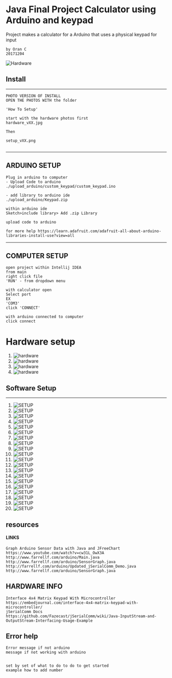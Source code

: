 # Java Final Project Calculator using Arduino and keypad
Project makes a calculator for a Arduino that uses a physical keypad for input
```
by Oran C 
20171204
```

![Hardware](https://github.com/wisehackermonkey/java_gpio_raspi/blob/master/HOW%20TO%20SETUP/hardware_v1.jpg?raw=true)

## Install
---------------------------------------
```
PHOTO VERSION OF INSTALL
OPEN THE PHOTOS WITH the folder

'How To Setup'

start with the hardware photos first
hardware_vXX.jpg

Then

setup_vXX.png


```
---------------------------------------

## ARDUINO SETUP
```
Plug in arduino to computer
- Upload Code to arduino 
./upload_arduino/custom_keypad/custom_keypad.ino

- add library to arduino ide
./upload_arduino/Keypad.zip

within arduino ide
Sketch>include library> Add .zip Library

upload code to arduino

for more help https://learn.adafruit.com/adafruit-all-about-arduino-libraries-install-use?view=all

```
---------------------------------------
## COMPUTER SETUP
```
open project within Intellij IDEA
from main
right click file
'RUN' - from dropdown menu

with calculator open
Select port
EX
'COM3'
click 'CONNECT'

with arduino connected to computer 
click connect
```
# Hardware setup
1. ![hardware](https://github.com/wisehackermonkey/java_gpio_raspi/blob/master/HOW%20TO%20SETUP/hardware_v4.jpg?raw=true)
1. ![hardware](https://github.com/wisehackermonkey/java_gpio_raspi/blob/master/HOW%20TO%20SETUP/hardware_v5.jpg?raw=true)
1. ![hardware](https://github.com/wisehackermonkey/java_gpio_raspi/blob/master/HOW%20TO%20SETUP/hardware_v6.jpg?raw=true)
1. ![hardware](https://github.com/wisehackermonkey/java_gpio_raspi/blob/master/HOW%20TO%20SETUP/hardware_v7.jpg?raw=true)

## Software Setup
-------
1. ![SETUP](https://github.com/wisehackermonkey/java_gpio_raspi/blob/master/HOW%20TO%20SETUP/setup_v1.PNG?raw=true)
1. ![SETUP](https://github.com/wisehackermonkey/java_gpio_raspi/blob/master/HOW%20TO%20SETUP/setup_v2.PNG?raw=true)
1. ![SETUP](https://github.com/wisehackermonkey/java_gpio_raspi/blob/master/HOW%20TO%20SETUP/setup_v3.PNG?raw=true)
1. ![SETUP](https://github.com/wisehackermonkey/java_gpio_raspi/blob/master/HOW%20TO%20SETUP/setup_v4.PNG?raw=true)
1. ![SETUP](https://github.com/wisehackermonkey/java_gpio_raspi/blob/master/HOW%20TO%20SETUP/setup_v5.PNG?raw=true)
1. ![SETUP](https://github.com/wisehackermonkey/java_gpio_raspi/blob/master/HOW%20TO%20SETUP/setup_v6.PNG?raw=true)
1. ![SETUP](https://github.com/wisehackermonkey/java_gpio_raspi/blob/master/HOW%20TO%20SETUP/setup_v7.PNG?raw=true)
1. ![SETUP](https://github.com/wisehackermonkey/java_gpio_raspi/blob/master/HOW%20TO%20SETUP/setup_v8.PNG?raw=true)
1. ![SETUP](https://github.com/wisehackermonkey/java_gpio_raspi/blob/master/HOW%20TO%20SETUP/setup_v9.PNG?raw=true)
1. ![SETUP](https://github.com/wisehackermonkey/java_gpio_raspi/blob/master/HOW%20TO%20SETUP/setup_v10.PNG?raw=true)
1. ![SETUP](https://github.com/wisehackermonkey/java_gpio_raspi/blob/master/HOW%20TO%20SETUP/setup_v11.PNG?raw=true)
1. ![SETUP](https://github.com/wisehackermonkey/java_gpio_raspi/blob/master/HOW%20TO%20SETUP/setup_v12.PNG?raw=true)
1. ![SETUP](https://github.com/wisehackermonkey/java_gpio_raspi/blob/master/HOW%20TO%20SETUP/setup_v13.PNG?raw=true)
1. ![SETUP](https://github.com/wisehackermonkey/java_gpio_raspi/blob/master/HOW%20TO%20SETUP/setup_v14.PNG?raw=true)
1. ![SETUP](https://github.com/wisehackermonkey/java_gpio_raspi/blob/master/HOW%20TO%20SETUP/setup_v15.PNG?raw=true)
1. ![SETUP](https://github.com/wisehackermonkey/java_gpio_raspi/blob/master/HOW%20TO%20SETUP/setup_v16.PNG?raw=true)
1. ![SETUP](https://github.com/wisehackermonkey/java_gpio_raspi/blob/master/HOW%20TO%20SETUP/setup_v17.PNG?raw=true)
1. ![SETUP](https://github.com/wisehackermonkey/java_gpio_raspi/blob/master/HOW%20TO%20SETUP/setup_v18.PNG?raw=true)
1. ![SETUP](https://github.com/wisehackermonkey/java_gpio_raspi/blob/master/HOW%20TO%20SETUP/setup_v19.PNG?raw=true)
1. ![SETUP](https://github.com/wisehackermonkey/java_gpio_raspi/blob/master/HOW%20TO%20SETUP/setup_v20.jpg?raw=true)

## resources
#### LINKS
```
Graph Arduino Sensor Data with Java and JFreeChart
https://www.youtube.com/watch?v=cw31L_OwX3A
http://www.farrellf.com/arduino/Main.java
http://www.farrellf.com/arduino/SensorGraph.java
http://farrellf.com/arduino/Updated_jSerialComm_Demo.java
http://www.farrellf.com/arduino/SensorGraph.java
```
## HARDWARE INFO
```
Interface 4x4 Matrix Keypad With Microcontroller
https://embedjournal.com/interface-4x4-matrix-keypad-with-microcontroller/
jSerialComm Docs
https://github.com/Fazecast/jSerialComm/wiki/Java-InputStream-and-OutputStream-Interfacing-Usage-Example
```
## Error help
```
Error message if not arduino
message if not working with arduino


set by set of what to do to do to get started
example how to add number
```
